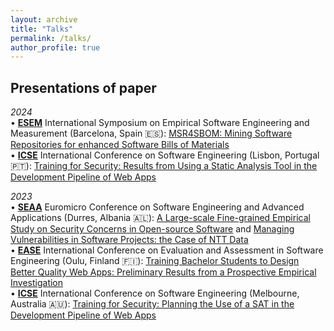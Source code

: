 ```yaml
---
layout: archive
title: "Talks"
permalink: /talks/
author_profile: true
---
```


## Presentations of paper

_2024<br/>_
• [**ESEM**](https://conf.researchr.org/home/esem-2024) International Symposium on Empirical Software Engineering and Measurement (Barcelona, Spain 🇪🇸): [MSR4SBOM: Mining Software Repositories for enhanced Software Bills of Materials](https://doi.org/10.1145/3674805.3695390)<br/>
• [**ICSE**](https://conf.researchr.org/home/icse-2024) International Conference on Software Engineering (Lisbon, Portugal 🇵🇹): [Training for Security: Results from Using a Static Analysis Tool in the Development Pipeline of Web Apps](https://doi.org/10.1145/3639474.3640073)<br/>

_2023<br/>_
• [**SEAA**](https://dsd-seaa2023.com/seaa) Euromicro Conference on Software Engineering and Advanced Applications (Durres, Albania 🇦🇱): [A Large-scale Fine-grained Empirical Study on Security Concerns in Open-source Software](https://doi.org/10.1109/SEAA60479.2023.00069) and [Managing Vulnerabilities in Software Projects: the Case of NTT Data](https://doi.org/10.1109/SEAA60479.2023.00046)<br/>
• [**EASE**](https://conf.researchr.org/home/ease-2023) International Conference on Evaluation and Assessment in Software Engineering (Oulu, Finland 🇫🇮): [Training Bachelor Students to Design Better Quality Web Apps: Preliminary Results from a Prospective Empirical Investigation](https://doi.org/10.1145/3593434.3593957) <br/>
• [**ICSE**](https://conf.researchr.org/home/icse-2023) International Conference on Software Engineering (Melbourne, Australia 🇦🇺): [Training for Security: Planning the Use of a SAT in the Development Pipeline of Web Apps](https://doi.org/10.1109/ICSE-SEET58685.2023.00010) <br/>
